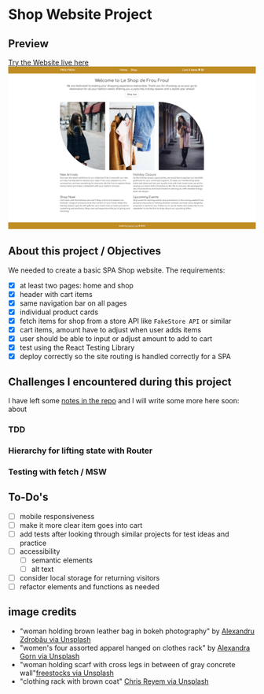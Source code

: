 # Shop Website Project

## Preview

[Try the Website live here](https://shopping-cart-manonlef.vercel.app)
![Preview of my Shopping Cart Project](./notes/preview.png)

## About this project / Objectives

We needed to create a basic SPA Shop website. 
The requirements:
- [x] at least two pages: home and shop
- [x] header with cart items
- [x] same navigation bar on all pages
- [x] individual product cards
- [x] fetch items for shop from a store API like `FakeStore API` or similar
- [x] cart items, amount have to adjust when user adds items
- [x] user should be able to input or adjust amount to add to cart
- [x] test using the React Testing Library
- [x] deploy correctly so the site routing is handled correctly for a SPA

## Challenges I encountered during this project

I have left some [notes in the repo](./notes/notes.md) and I will write some more here soon: about

### TDD

### Hierarchy for lifting state with Router

### Testing with fetch / MSW

## To-Do's

- [ ] mobile responsiveness
- [ ] make it more clear item goes into cart
- [ ] add tests after looking through similar projects for test ideas and practice
- [ ] accessibility
  - [ ] semantic elements
  - [ ] alt text
- [ ] consider local storage for returning visitors
- [ ] refactor elements and functions as needed

## image credits

- "woman holding brown leather bag in bokeh photography" by [Alexandru Zdrobău via Unsplash](https://unsplash.com/photos/woman-holding-brown-leather-bag-in-bokeh-photography-juESZxMhtXk)
- "women's four assorted apparel hanged on clothes rack" by [Alexandra Gorn via Unsplash](https://unsplash.com/photos/womens-four-assorted-apparel-hanged-on-clothes-rack-WF0LSThlRmw)
- "woman holding scarf with cross legs in between of gray concrete wall"[freestocks via Unsplash](https://unsplash.com/photos/woman-holding-scarf-with-cross-legs-in-between-of-gray-concrete-wall-8hAsLeE6Fbo)
- "clothing rack with brown coat" [Chris Reyem via Unsplash](https://unsplash.com/photos/brown-coat-hanged-on-white-plastic-hanger-oJoeGnj8OMM)